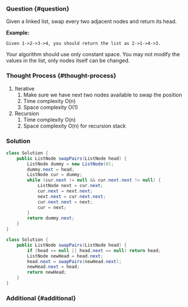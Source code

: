 ### Question {#question}

Given a linked list, swap every two adjacent nodes and return its head.

**Example:**

```
Given 1->2->3->4, you should return the list as 2->1->4->3.
```

Your algorithm should use only constant space. You may not modify the values in the list, only nodes itself can be changed.

### Thought Process {#thought-process}

1. Iterative
   1. Make sure we have next two nodes available to swap the position
   2. Time complexity O\(n\)
   3. Space complexity O\(1\)
2. Recursion
   1. Time complexity O\(n\)
   2. Space complexity O\(n\) for recursion stack

### Solution

```java
class Solution {
    public ListNode swapPairs(ListNode head) {
        ListNode dummy = new ListNode(0);
        dummy.next = head;
        ListNode cur = dummy;
        while (cur.next != null && cur.next.next != null) {
            ListNode next = cur.next;
            cur.next = next.next;
            next.next = cur.next.next;
            cur.next.next = next;
            cur = next;
        }
        return dummy.next;
    }
}
```

```java
class Solution {
    public ListNode swapPairs(ListNode head) {
        if (head == null || head.next == null) return head;
        ListNode newHead = head.next;
        head.next = swapPairs(newHead.next);
        newHead.next = head;
        return newHead;
    }
}
```

### Additional {#additional}



